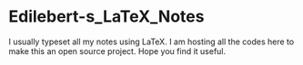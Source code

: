 # Edilebert-s_LaTeX_Notes
I usually typeset all my notes using LaTeX. I am hosting all the codes here to make this an open source project. Hope you find it useful.
